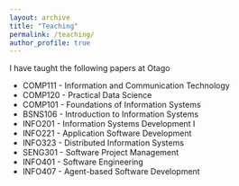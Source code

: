 ```yaml
---
layout: archive
title: "Teaching"
permalink: /teaching/
author_profile: true
---
```

I have taught the following papers at Otago
*  COMP111 - Information and Communication Technology
*  COMP120 - Practical Data Science
*  COMP101 - Foundations of Information Systems
*  BSNS106 - Introduction to Information Systems
*  INFO201 - Information Systems Development I
*  INFO221 - Application Software Development
*  INFO323 - Distributed Information Systems
*  SENG301 - Software Project Management
*  INFO401 - Software Engineering
*  INFO407 - Agent-based Software Development